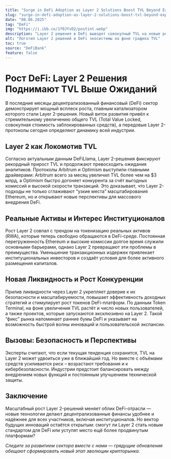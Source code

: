 ```yaml
---
title: "Surge in DeFi Adoption as Layer 2 Solutions Boost TVL Beyond Expectations"
slug: "surge-in-defi-adoption-as-layer-2-solutions-boost-tvl-beyond-expectations"
date: "08.06.2025"
tag: "DeFi"
img: "https://i.ibb.co/1f0JYvD2/postint.webp"
description: "Layer 2 решения в DeFi выводят совокупный TVL на новые рекорды и трансформируют отрасль, стимулируя приток ликвидности и институциональных инвестиций."
alt: "Логотип Layer 2 решений и DeFi экосистемы на фоне графика TVL"
toc: true
source: "DeFiBank"
feature: false
---
```


# Рост DeFi: Layer 2 Решения Поднимают TVL Выше Ожиданий

В последние месяцы децентрализованный финансовый (DeFi) сектор демонстрирует мощный всплеск роста, главным катализатором которого стали Layer 2-решения. Новый виток развития привёл к стремительному увеличению общего TVL (Total Value Locked, совокупная стоимость заблокированных средств), а передовые Layer 2-протоколы сегодня определяют динамику всей индустрии.

## Layer 2 как Локомотив TVL

Согласно актуальным данным DeFiLlama, Layer 2-решения фиксируют рекордный прирост TVL и продолжают превосходить ожидания аналитиков. Протоколы Arbitrum и Optimism выступили главными драйверами: Arbitrum всего за месяц увеличил TVL более чем на $3 млрд, а Optimism быстро догоняет конкурента за счёт выгодных комиссий и высокой скорости транзакций. Это доказывает, что Layer 2-подходы не только сглаживают “узкие места” масштабирования Ethereum, но и открывают новые перспективы для массового внедрения DeFi.

## Реальные Активы и Интерес Институционалов

Рост Layer 2 совпал с трендом на токенизацию реальных активов (RWA), которые теперь свободно обращаются в DeFi-среде. Постоянная перегруженность Ethereum и высокие комиссии долгое время служили основными барьерами, однако Layer 2 превращают эти проблемы в преимущества. Уменьшение транзакционных издержек привлекает институциональных инвесторов и создаёт условия для более активного размещения капиталов.

## Новая Ликвидность и Рост Конкуренции

Прилив ликвидности через Layer 2 укрепляет доверие к их безопасности и масштабируемости, повышает эффективность доходных стратегий и стимулирует рост токенов DeFi-платформ. По данным Token Terminal, на фоне увеличения TVL растёт и число новых пользователей, а также проектов, которые запускаются эксклюзивно на Layer 2. Такой “фикс” рынка напоминает ранние бумы DeFi и указывает на возможность быстрой волны инноваций и пользовательской экспансии.

## Вызовы: Безопасность и Перспективы

Эксперты считают, что если текущая тенденция сохранится, TVL на Layer 2 может удвоиться уже в ближайший год. Но вместе с объёмами средств усиливается риск – возрастают требования и к кибербезопасности. Индустрии предстоит балансировать между внедрением новых функций и постоянным улучшением технической защиты.

## Заключение

Масштабный рост Layer 2-решений меняет облик DeFi-отрасли — новые технологии делают децентрализованные финансы удобнее и надёжнее для всех участников, включая институционалов. Но вектор будущих инноваций остаётся открытым: смогут ли Layer 2 стать новым стандартом для DeFi или уступят место ещё более продвинутым платформам?

*Следите за развитием сектора вместе с нами — грядущие обновления обещают сформировать новый этап эволюции крипторынка.*